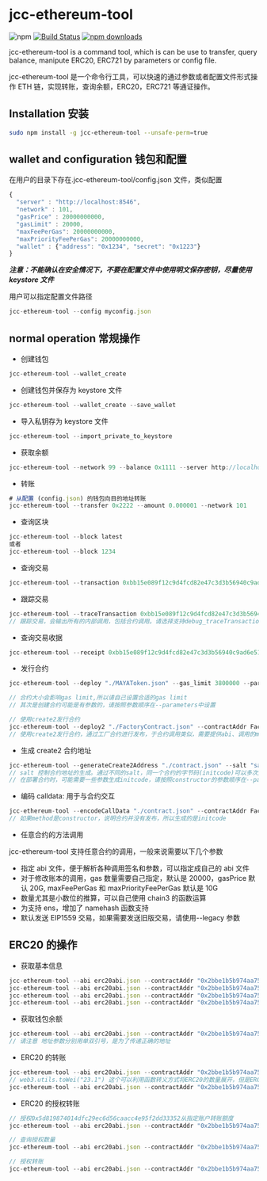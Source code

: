 # jcc-ethereum-tool

![npm](https://img.shields.io/npm/v/jcc-ethereum-tool.svg)
[![Build Status](https://travis-ci.com/JCCDex/jcc-ethereum-tool.svg?branch=master)](https://travis-ci.com/JCCDex/jcc-ethereum-tool)
[![npm downloads](https://img.shields.io/npm/dm/jcc-ethereum-tool.svg)](http://npm-stat.com/charts.html?package=jcc-ethereum-tool)

jcc-ethereum-tool is a command tool, which is can be use to transfer, query balance, manipute ERC20, ERC721 by parameters or config file.

jcc-ethereum-tool 是一个命令行工具，可以快速的通过参数或者配置文件形式操作 ETH 链，实现转账，查询余额，ERC20，ERC721 等通证操作。

## Installation 安装

```bash
sudo npm install -g jcc-ethereum-tool --unsafe-perm=true
```

## wallet and configuration 钱包和配置

在用户的目录下存在.jcc-ethereum-tool/config.json 文件，类似配置

```javascript
{
  "server" : "http://localhost:8546",
  "network" : 101,
  "gasPrice" : 20000000000,
  "gasLimit" : 20000,
  "maxFeePerGas": 20000000000,
  "maxPriorityFeePerGas": 20000000000,
  "wallet" : {"address": "0x1234", "secret": "0x1223"}
}
```

**_注意：不能确认在安全情况下，不要在配置文件中使用明文保存密钥，尽量使用 keystore 文件_**

用户可以指定配置文件路径

```javascript
jcc-ethereum-tool --config myconfig.json
```

## normal operation 常规操作

- 创建钱包

```javascript
jcc-ethereum-tool --wallet_create
```

- 创建钱包并保存为 keystore 文件

```javascript
jcc-ethereum-tool --wallet_create --save_wallet
```

- 导入私钥存为 keystore 文件

```javascript
jcc-ethereum-tool --import_private_to_keystore
```

- 获取余额

```javascript
jcc-ethereum-tool --network 99 --balance 0x1111 --server http://localhost:8545
```

- 转账

```javascript
# 从配置 (config.json) 的钱包向目的地址转账
jcc-ethereum-tool --transfer 0x2222 --amount 0.000001 --network 101
```

- 查询区块

```javascript
jcc-ethereum-tool --block latest
或者
jcc-ethereum-tool --block 1234
```

- 查询交易

```javascript
jcc-ethereum-tool --transaction 0xbb15e089f12c9d4fcd82e47c3d3b56940c9ad6e51a9c7b5dfec4337f5fb4f58e
```

- 跟踪交易

```javascript
jcc-ethereum-tool --traceTransaction 0xbb15e089f12c9d4fcd82e47c3d3b56940c9ad6e51a9c7b5dfec4337f5fb4f58e
// 跟踪交易，会输出所有的内部调用，包括合约调用。请选择支持debug_traceTransaction的节点
```

- 查询交易收据

```javascript
jcc-ethereum-tool --receipt 0xbb15e089f12c9d4fcd82e47c3d3b56940c9ad6e51a9c7b5dfec4337f5fb4f58e
```

- 发行合约

```javascript
jcc-ethereum-tool --deploy "./MAYAToken.json" --gas_limit 3800000 --parameters '"parameter1","parameter2"'

// 合约大小会影响gas limit,所以请自己设置合适的gas limit
// 其次是创建合约可能是有参数的，请按照参数顺序在--parameters中设置

// 使用create2发行合约
jcc-ethereum-tool --deploy2 "./FactoryContract.json" --contractAddr FactoryAddress --gas_limit 3800000 --method "deploy" --parameters '"parameter1","parameter2"'
// 使用create2发行合约，通过工厂合约进行发布，于合约调用类似，需要提供abi、调用的method名以及可能需要的parameters
```

- 生成 create2 合约地址

```javascript
jcc-ethereum-tool --generateCreate2Address "./contract.json" --salt "salt" --parameters '"parameter1","parameter2"'
// salt 控制合约地址的生成。通过不同的salt，同一个合约的字节码(initcode)可以多次部署到不同的地址
// 在部署合约时，可能需要一些参数生成initcode，请按照constructor的参数顺序在--parameters中设置
```

- 编码 calldata: 用于与合约交互

```javascript
jcc-ethereum-tool --encodeCallData "./contract.json" --contractAddr FactoryAddress --method "method" --parameters '"parameter1","parameter2"'
// 如果method是constructor，说明合约并没有发布，所以生成的是initcode
```

- 任意合约的方法调用

jcc-ethereum-tool 支持任意合约的调用，一般来说需要以下几个参数

- 指定 abi 文件，便于解析各种调用签名和参数，可以指定成自己的 abi 文件
- 对于修改账本的调用，gas 数量需要自己指定，默认是 20000，gasPrice 默认 20G, maxFeePerGas 和 maxPriorityFeePerGas 默认是 10G
- 数量尤其是小数位的推算，可以自己使用 chain3 的函数运算
- 为支持 ens，增加了 namehash 函数支持
- 默认发送 EIP1559 交易，如果需要发送旧版交易，请使用--legacy 参数

## ERC20 的操作

- 获取基本信息

```javascript
jcc-ethereum-tool --abi erc20abi.json --contractAddr "0x2bbe1b5b974aa75369ec72200c9c7da717faa627" --method "name"
jcc-ethereum-tool --abi erc20abi.json --contractAddr "0x2bbe1b5b974aa75369ec72200c9c7da717faa627" --method "symbol"
jcc-ethereum-tool --abi erc20abi.json --contractAddr "0x2bbe1b5b974aa75369ec72200c9c7da717faa627" --method "decimals"
jcc-ethereum-tool --abi erc20abi.json --contractAddr "0x2bbe1b5b974aa75369ec72200c9c7da717faa627" --method "totalSupply"
```

- 获取钱包余额

```javascript
jcc-ethereum-tool --abi erc20abi.json --contractAddr "0x2bbe1b5b974aa75369ec72200c9c7da717faa627" --method "balanceOf" --parameters '"0xaddress......"'
// 请注意 地址参数分别用单双引号，是为了传递正确的地址
```

- ERC20 的转账

```javascript
jcc-ethereum-tool --abi erc20abi.json --contractAddr "0x2bbe1b5b974aa75369ec72200c9c7da717faa627" --method "transfer" --parameters '"0xaddress.....",web3.utils.toWei("23.1")'
// web3.utils.toWei("23.1") 这个可以利用函数转义方式将ERC20的数量展开，但是ERC20也有不是标准的18位小数的，如果需要自行处理小数位，要书写成下面的样子
jcc-ethereum-tool --abi erc20abi.json --contractAddr "0x2bbe1b5b974aa75369ec72200c9c7da717faa627" --method "transfer" --parameters '"0xaddress.....",BigNumber(23.1*10**18)'
```

- ERC20 的授权转账

```javascript
// 授权0x5d819874014dfc29ec6d56caacc4e95f2dd33352从指定账户转账额度
jcc-ethereum-tool --abi erc20abi.json --contractAddr "0x2bbe1b5b974aa75369ec72200c9c7da717faa627" --keystore keystorefile.json --password yourkeystorepassword --gas_limit 50000 --method "approve" --parameters '"0xspender address", web3.utils.toWei("333")'

// 查询授权数量
jcc-ethereum-tool --abi erc20abi.json --contractAddr "0x2bbe1b5b974aa75369ec72200c9c7da717faa627" --method "allowance" --parameters '"0xowner address","0xspender address"'

// 授权转账
jcc-ethereum-tool --abi erc20abi.json --contractAddr "0x2bbe1b5b974aa75369ec72200c9c7da717faa627" --keystore keystorefile.json --password yourkeystorepassword --gas_limit 50000 --gas_price 1000000000 --method "transferFrom" --parameters '"0xowner address","0xdestination address", web3.utils.toWei("300")'
```
